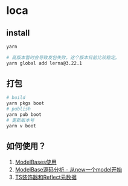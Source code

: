 # loca

## install
```bash
yarn

# 高版本暂时会导致发包失败，这个版本目前比较稳定。
yarn global add lerna@3.22.1
```

## 打包
```bash
# build
yarn pkgs boot
# publish
yarn pub boot
# 更新版本号
yarn v boot 
```

## 如何使用？

1. [ModelBases使用](./md/ModelBase源码分析%20-%20从new一个model开始.md)
2. [ModelBase源码分析 - 从new一个model开始](./md/ModelBase源码分析%20-%20从new一个model开始.md)
3. [TS装饰器和Reflect元数据](./md/TS装饰器和Reflect元数据.md)
